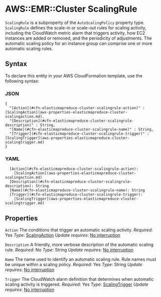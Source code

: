 # AWS::EMR::Cluster ScalingRule<a name="aws-properties-elasticmapreduce-cluster-scalingrule"></a>

`ScalingRule` is a subproperty of the `AutoScalingPolicy` property type\. `ScalingRule` defines the scale\-in or scale\-out rules for scaling activity, including the CloudWatch metric alarm that triggers activity, how EC2 instances are added or removed, and the periodicity of adjustments\. The automatic scaling policy for an instance group can comprise one or more automatic scaling rules\.

## Syntax<a name="aws-properties-elasticmapreduce-cluster-scalingrule-syntax"></a>

To declare this entity in your AWS CloudFormation template, use the following syntax:

### JSON<a name="aws-properties-elasticmapreduce-cluster-scalingrule-syntax.json"></a>

```
{
  "[Action](#cfn-elasticmapreduce-cluster-scalingrule-action)" : [ScalingAction](aws-properties-elasticmapreduce-cluster-scalingaction.md),
  "[Description](#cfn-elasticmapreduce-cluster-scalingrule-description)" : String,
  "[Name](#cfn-elasticmapreduce-cluster-scalingrule-name)" : String,
  "[Trigger](#cfn-elasticmapreduce-cluster-scalingrule-trigger)" : [ScalingTrigger](aws-properties-elasticmapreduce-cluster-scalingtrigger.md)
}
```

### YAML<a name="aws-properties-elasticmapreduce-cluster-scalingrule-syntax.yaml"></a>

```
  [Action](#cfn-elasticmapreduce-cluster-scalingrule-action):
    [ScalingAction](aws-properties-elasticmapreduce-cluster-scalingaction.md)
  [Description](#cfn-elasticmapreduce-cluster-scalingrule-description): String
  [Name](#cfn-elasticmapreduce-cluster-scalingrule-name): String
  [Trigger](#cfn-elasticmapreduce-cluster-scalingrule-trigger):
    [ScalingTrigger](aws-properties-elasticmapreduce-cluster-scalingtrigger.md)
```

## Properties<a name="aws-properties-elasticmapreduce-cluster-scalingrule-properties"></a>

`Action`  <a name="cfn-elasticmapreduce-cluster-scalingrule-action"></a>
The conditions that trigger an automatic scaling activity\.
*Required*: Yes
*Type*: [ScalingAction](aws-properties-elasticmapreduce-cluster-scalingaction.md)
*Update requires*: [No interruption](https://docs.aws.amazon.com/AWSCloudFormation/latest/UserGuide/using-cfn-updating-stacks-update-behaviors.html#update-no-interrupt)

`Description`  <a name="cfn-elasticmapreduce-cluster-scalingrule-description"></a>
A friendly, more verbose description of the automatic scaling rule\.
*Required*: No
*Type*: String
*Update requires*: [No interruption](https://docs.aws.amazon.com/AWSCloudFormation/latest/UserGuide/using-cfn-updating-stacks-update-behaviors.html#update-no-interrupt)

`Name`  <a name="cfn-elasticmapreduce-cluster-scalingrule-name"></a>
The name used to identify an automatic scaling rule\. Rule names must be unique within a scaling policy\.
*Required*: Yes
*Type*: String
*Update requires*: [No interruption](https://docs.aws.amazon.com/AWSCloudFormation/latest/UserGuide/using-cfn-updating-stacks-update-behaviors.html#update-no-interrupt)

`Trigger`  <a name="cfn-elasticmapreduce-cluster-scalingrule-trigger"></a>
The CloudWatch alarm definition that determines when automatic scaling activity is triggered\.
*Required*: Yes
*Type*: [ScalingTrigger](aws-properties-elasticmapreduce-cluster-scalingtrigger.md)
*Update requires*: [No interruption](https://docs.aws.amazon.com/AWSCloudFormation/latest/UserGuide/using-cfn-updating-stacks-update-behaviors.html#update-no-interrupt)
